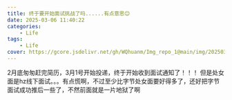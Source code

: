 ```yaml
---
title: 终于要开始面试挑战了吗......有点意思😊
date: 2025-03-06 11:40:22
categories: 
    - Life
tags: 
    - Life
cover: https://gcore.jsdelivr.net/gh/WQhuanm/Img_repo_1@main/img/202503061938070.png
---
```


2月底匆匆赶完简历，3月1号开始投递，终于开始收到面试通知了！！！
但是处女面是hz线下面试。。。有点慌啊，不过至少比字节处女面要好得多了，还好把字节面试成功推后一些了，不然前面就是一片地狱了啊


